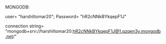 MONGODB:

user= "harshiltomar20";
Password= "hR2cNNkBYkqepF1J"

connection string= "mongodb+srv://harshiltomar20:hR2cNNkBYkqepF1J@1.qzqen3y.mongodb.net/"
